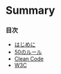 # Summary

### 目次

* [はじめに](README.md)
* [50のルール](50_javascript_best_practice.md)
* [Clean Code](clean_code_javascript.md)
* [W3C](javascript_best_practices.md)